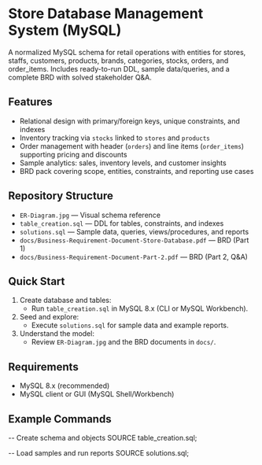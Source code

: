 # Store Database Management System (MySQL)

A normalized MySQL schema for retail operations with entities for stores, staffs, customers, products, brands, categories, stocks, orders, and order_items. Includes ready-to-run DDL, sample data/queries, and a complete BRD with solved stakeholder Q&A.

## Features
- Relational design with primary/foreign keys, unique constraints, and indexes
- Inventory tracking via `stocks` linked to `stores` and `products`
- Order management with header (`orders`) and line items (`order_items`) supporting pricing and discounts
- Sample analytics: sales, inventory levels, and customer insights
- BRD pack covering scope, entities, constraints, and reporting use cases

## Repository Structure
- `ER-Diagram.jpg` — Visual schema reference
- `table_creation.sql` — DDL for tables, constraints, and indexes
- `solutions.sql` — Sample data, queries, views/procedures, and reports
- `docs/Business-Requirement-Document-Store-Database.pdf` — BRD (Part 1)
- `docs/Business-Requirement-Document-Part-2.pdf` — BRD (Part 2, Q&A)

## Quick Start
1. Create database and tables:
   - Run `table_creation.sql` in MySQL 8.x (CLI or MySQL Workbench).
2. Seed and explore:
   - Execute `solutions.sql` for sample data and example reports.
3. Understand the model:
   - Review `ER-Diagram.jpg` and the BRD documents in `docs/`.

## Requirements
- MySQL 8.x (recommended)
- MySQL client or GUI (MySQL Shell/Workbench)

## Example Commands
-- Create schema and objects
SOURCE table_creation.sql;

-- Load samples and run reports
SOURCE solutions.sql;
